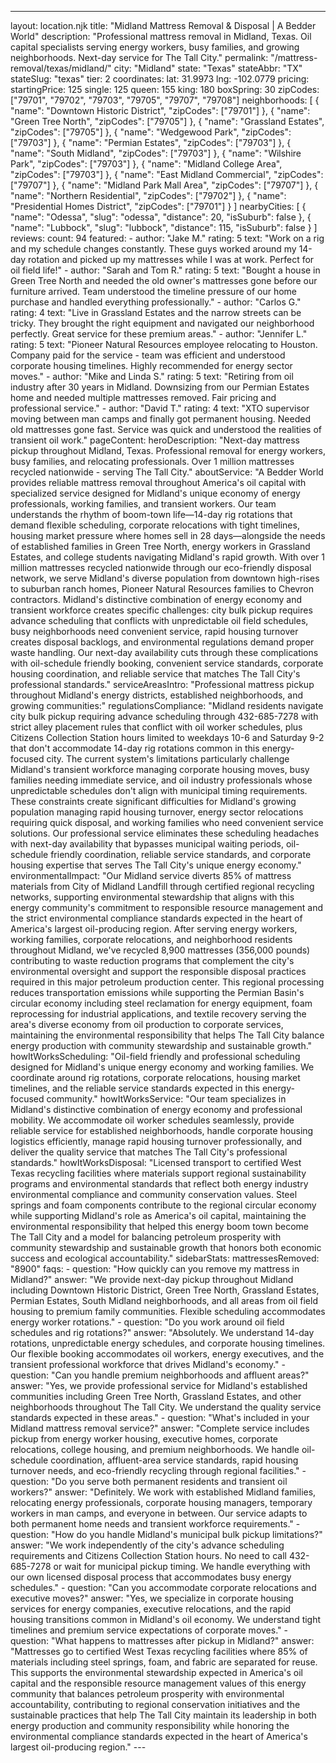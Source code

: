 ---
layout: location.njk
title: "Midland Mattress Removal & Disposal | A Bedder World"
description: "Professional mattress removal in Midland, Texas. Oil capital specialists serving energy workers, busy families, and growing neighborhoods. Next-day service for The Tall City."
permalink: "/mattress-removal/texas/midland/"
city: "Midland" state: "Texas" stateAbbr: "TX" stateSlug: "texas" tier: 2 coordinates: lat: 31.9973 lng: -102.0779 pricing: startingPrice: 125 single: 125 queen: 155 king: 180 boxSpring: 30 zipCodes: ["79701", "79702", "79703", "79705", "79707", "79708"] neighborhoods: [ { "name": "Downtown Historic District", "zipCodes": ["79701"] }, { "name": "Green Tree North", "zipCodes": ["79705"] }, { "name": "Grassland Estates", "zipCodes": ["79705"] }, { "name": "Wedgewood Park", "zipCodes": ["79703"] }, { "name": "Permian Estates", "zipCodes": ["79703"] }, { "name": "South Midland", "zipCodes": ["79703"] }, { "name": "Wilshire Park", "zipCodes": ["79703"] }, { "name": "Midland College Area", "zipCodes": ["79703"] }, { "name": "East Midland Commercial", "zipCodes": ["79707"] }, { "name": "Midland Park Mall Area", "zipCodes": ["79707"] }, { "name": "Northern Residential", "zipCodes": ["79702"] }, { "name": "Presidential Homes District", "zipCodes": ["79701"] } ] nearbyCities: [ { "name": "Odessa", "slug": "odessa", "distance": 20, "isSuburb": false }, { "name": "Lubbock", "slug": "lubbock", "distance": 115, "isSuburb": false } ] reviews: count: 94 featured: - author: "Jake M." rating: 5 text: "Work on a rig and my schedule changes constantly. These guys worked around my 14-day rotation and picked up my mattresses while I was at work. Perfect for oil field life!" - author: "Sarah and Tom R." rating: 5 text: "Bought a house in Green Tree North and needed the old owner's mattresses gone before our furniture arrived. Team understood the timeline pressure of our home purchase and handled everything professionally." - author: "Carlos G." rating: 4 text: "Live in Grassland Estates and the narrow streets can be tricky. They brought the right equipment and navigated our neighborhood perfectly. Great service for these premium areas." - author: "Jennifer L." rating: 5 text: "Pioneer Natural Resources employee relocating to Houston. Company paid for the service - team was efficient and understood corporate housing timelines. Highly recommended for energy sector moves." - author: "Mike and Linda S." rating: 5 text: "Retiring from oil industry after 30 years in Midland. Downsizing from our Permian Estates home and needed multiple mattresses removed. Fair pricing and professional service." - author: "David T." rating: 4 text: "XTO supervisor moving between man camps and finally got permanent housing. Needed old mattresses gone fast. Service was quick and understood the realities of transient oil work." pageContent: heroDescription: "Next-day mattress pickup throughout Midland, Texas. Professional removal for energy workers, busy families, and relocating professionals. Over 1 million mattresses recycled nationwide - serving The Tall City." aboutService: "A Bedder World provides reliable mattress removal throughout America's oil capital with specialized service designed for Midland's unique economy of energy professionals, working families, and transient workers. Our team understands the rhythm of boom-town life—14-day rig rotations that demand flexible scheduling, corporate relocations with tight timelines, housing market pressure where homes sell in 28 days—alongside the needs of established families in Green Tree North, energy workers in Grassland Estates, and college students navigating Midland's rapid growth. With over 1 million mattresses recycled nationwide through our eco-friendly disposal network, we serve Midland's diverse population from downtown high-rises to suburban ranch homes, Pioneer Natural Resources families to Chevron contractors. Midland's distinctive combination of energy economy and transient workforce creates specific challenges: city bulk pickup requires advance scheduling that conflicts with unpredictable oil field schedules, busy neighborhoods need convenient service, rapid housing turnover creates disposal backlogs, and environmental regulations demand proper waste handling. Our next-day availability cuts through these complications with oil-schedule friendly booking, convenient service standards, corporate housing coordination, and reliable service that matches The Tall City's professional standards." serviceAreasIntro: "Professional mattress pickup throughout Midland's energy districts, established neighborhoods, and growing communities:" regulationsCompliance: "Midland residents navigate city bulk pickup requiring advance scheduling through 432-685-7278 with strict alley placement rules that conflict with oil worker schedules, plus Citizens Collection Station hours limited to weekdays 10-6 and Saturday 9-2 that don't accommodate 14-day rig rotations common in this energy-focused city. The current system's limitations particularly challenge Midland's transient workforce managing corporate housing moves, busy families needing immediate service, and oil industry professionals whose unpredictable schedules don't align with municipal timing requirements. These constraints create significant difficulties for Midland's growing population managing rapid housing turnover, energy sector relocations requiring quick disposal, and working families who need convenient service solutions. Our professional service eliminates these scheduling headaches with next-day availability that bypasses municipal waiting periods, oil-schedule friendly coordination, reliable service standards, and corporate housing expertise that serves The Tall City's unique energy economy." environmentalImpact: "Our Midland service diverts 85% of mattress materials from City of Midland Landfill through certified regional recycling networks, supporting environmental stewardship that aligns with this energy community's commitment to responsible resource management and the strict environmental compliance standards expected in the heart of America's largest oil-producing region. After serving energy workers, working families, corporate relocations, and neighborhood residents throughout Midland, we've recycled 8,900 mattresses (356,000 pounds) contributing to waste reduction programs that complement the city's environmental oversight and support the responsible disposal practices required in this major petroleum production center. This regional processing reduces transportation emissions while supporting the Permian Basin's circular economy including steel reclamation for energy equipment, foam reprocessing for industrial applications, and textile recovery serving the area's diverse economy from oil production to corporate services, maintaining the environmental responsibility that helps The Tall City balance energy production with community stewardship and sustainable growth." howItWorksScheduling: "Oil-field friendly and professional scheduling designed for Midland's unique energy economy and working families. We coordinate around rig rotations, corporate relocations, housing market timelines, and the reliable service standards expected in this energy-focused community." howItWorksService: "Our team specializes in Midland's distinctive combination of energy economy and professional mobility. We accommodate oil worker schedules seamlessly, provide reliable service for established neighborhoods, handle corporate housing logistics efficiently, manage rapid housing turnover professionally, and deliver the quality service that matches The Tall City's professional standards." howItWorksDisposal: "Licensed transport to certified West Texas recycling facilities where materials support regional sustainability programs and environmental standards that reflect both energy industry environmental compliance and community conservation values. Steel springs and foam components contribute to the regional circular economy while supporting Midland's role as America's oil capital, maintaining the environmental responsibility that helped this energy boom town become The Tall City and a model for balancing petroleum prosperity with community stewardship and sustainable growth that honors both economic success and ecological accountability." sidebarStats: mattressesRemoved: "8900" faqs: - question: "How quickly can you remove my mattress in Midland?" answer: "We provide next-day pickup throughout Midland including Downtown Historic District, Green Tree North, Grassland Estates, Permian Estates, South Midland neighborhoods, and all areas from oil field housing to premium family communities. Flexible scheduling accommodates energy worker rotations." - question: "Do you work around oil field schedules and rig rotations?" answer: "Absolutely. We understand 14-day rotations, unpredictable energy schedules, and corporate housing timelines. Our flexible booking accommodates oil workers, energy executives, and the transient professional workforce that drives Midland's economy." - question: "Can you handle premium neighborhoods and affluent areas?" answer: "Yes, we provide professional service for Midland's established communities including Green Tree North, Grassland Estates, and other neighborhoods throughout The Tall City. We understand the quality service standards expected in these areas." - question: "What's included in your Midland mattress removal service?" answer: "Complete service includes pickup from energy worker housing, executive homes, corporate relocations, college housing, and premium neighborhoods. We handle oil-schedule coordination, affluent-area service standards, rapid housing turnover needs, and eco-friendly recycling through regional facilities." - question: "Do you serve both permanent residents and transient oil workers?" answer: "Definitely. We work with established Midland families, relocating energy professionals, corporate housing managers, temporary workers in man camps, and everyone in between. Our service adapts to both permanent home needs and transient workforce requirements." - question: "How do you handle Midland's municipal bulk pickup limitations?" answer: "We work independently of the city's advance scheduling requirements and Citizens Collection Station hours. No need to call 432-685-7278 or wait for municipal pickup timing. We handle everything with our own licensed disposal process that accommodates busy energy schedules." - question: "Can you accommodate corporate relocations and executive moves?" answer: "Yes, we specialize in corporate housing services for energy companies, executive relocations, and the rapid housing transitions common in Midland's oil economy. We understand tight timelines and premium service expectations of corporate moves." - question: "What happens to mattresses after pickup in Midland?" answer: "Mattresses go to certified West Texas recycling facilities where 85% of materials including steel springs, foam, and fabric are separated for reuse. This supports the environmental stewardship expected in America's oil capital and the responsible resource management values of this energy community that balances petroleum prosperity with environmental accountability, contributing to regional conservation initiatives and the sustainable practices that help The Tall City maintain its leadership in both energy production and community responsibility while honoring the environmental compliance standards expected in the heart of America's largest oil-producing region." ---